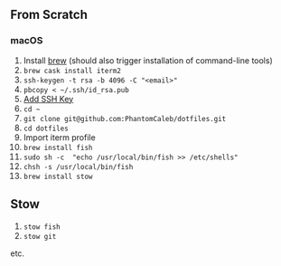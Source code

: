 ## From Scratch
### macOS
1. Install [brew](https://brew.sh/) (should also trigger installation of command-line tools)
1. `brew cask install iterm2`
1. `ssh-keygen -t rsa -b 4096 -C "<email>"`
1. `pbcopy < ~/.ssh/id_rsa.pub`
1. [Add SSH Key](https://github.com/settings/ssh/new)
1. `cd ~`
1. `git clone git@github.com:PhantomCaleb/dotfiles.git`
1. `cd dotfiles`
1. Import iterm profile
1. `brew install fish`
1. `sudo sh -c  "echo /usr/local/bin/fish >> /etc/shells"`
1. `chsh -s /usr/local/bin/fish`
1. `brew install stow`

## Stow
1. `stow fish`
1. `stow git`

etc.
